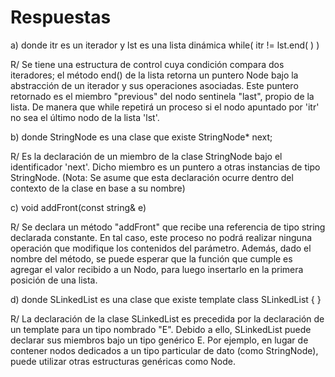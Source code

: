 # Respuestas

a) donde itr es un iterador y lst es una lista dinámica
while( itr != lst.end( ) )

R/ Se tiene una estructura de control cuya condición compara dos iteradores; el método end() de la lista retorna un puntero Node bajo la abstracción de un iterador y sus operaciones asociadas. Este puntero retornado es el miembro "previous" del nodo sentinela "last", propio de la lista. De manera que while repetirá un proceso si el nodo apuntado por 'itr' no sea el último nodo de la lista 'lst'.

b) donde StringNode es una clase que existe
StringNode* next;

R/ Es la declaración de un miembro de la clase StringNode bajo el identificador 'next'. Dicho miembro es un puntero a otras instancias de tipo StringNode. (Nota: Se asume que esta declaración ocurre dentro del contexto de la clase en base a su nombre)

c) void addFront(const string& e)

R/ Se declara un método "addFront" que recibe una referencia de tipo string declarada constante. En tal caso, este proceso no podrá realizar ninguna operación que modifique los contenidos del parámetro. Además, dado el nombre del método, se puede esperar que la función que cumple es agregar el valor recibido a un Nodo, para luego insertarlo en la primera posición de una lista.

d) donde SLinkedList es una clase que existe
template <typename E>
class SLinkedList {
}

R/ La declaración de la clase SLinkedList es precedida por la declaración de un template para un tipo nombrado "E". Debido a ello, SLinkedList puede declarar sus miembros bajo un tipo genérico E. Por ejemplo, en lugar de contener nodos dedicados a un tipo particular de dato (como StringNode), puede utilizar otras estructuras genéricas como Node<E>.
